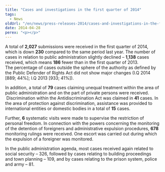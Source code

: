 ```yaml
---
title: "Cases and investigations in the first quarter of 2014"
tags:
  - News
oldUrl: "/en/news/press-releases-2014/cases-and-investigations-in-the-first-quarter-of-2014/"
date: 2014-04-28
perex: "<p></p>"
---
```


<!-- imported from the old website -->

<p>A total of <strong>2,027</strong> submissions were received in the first quarter of 2014, which is down <strong>230</strong> compared to the same period last year. The number of cases in relation to public administration slightly declined &ndash; <strong>1,138</strong> cases received, which means <strong>186</strong> fewer than in the first quarter of 2013. The percentage of cases outside the sphere of the authority as defined by the Public Defender of Rights Act did not show major changes (I.Q 2014 [889; 44%]; I.Q 2013 [933; 41%]).</p><p>In addition, a total of <strong>79</strong> cases claiming unequal treatment within the area of public administration and on the part of private persons were received.  Discrimination within the Antidiscrimination Act was claimed in <strong>41</strong> cases. In the area of protection against discrimination, assistance was provided to international entities or domestic bodies in a total of <strong>15</strong> cases.  </p><p>Further, <strong>6 </strong>systematic visits were made to supervise the restriction of personal freedom. In connection with the powers concerning the monitoring of the detention of foreigners and administrative expulsion procedures, <strong>678</strong> monitoring rulings were received. One escort was carried out during which the expulsion of a foreigner was monitored. </p><p>In the public administration agenda, most cases received again related to social security – 326, followed by cases relating to building proceedings and town planning – 109, and by cases relating to the prison system, police and army – 81. </p>
